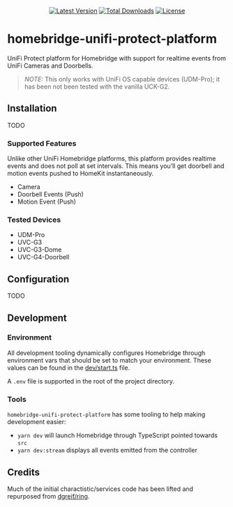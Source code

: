 <p align="center">
<a href="https://www.npmjs.com/package/homebridge-unifi-protect-platform"><img src="https://img.shields.io/npm/v/homebridge-unifi-protect-platform.svg" alt="Latest Version"></a>
<a href="https://www.npmjs.com/package/homebridge-unifi-protect-platform"><img src="https://img.shields.io/npm/dt/homebridge-unifi-protect-platform.svg" alt="Total Downloads"></a>
<a href="./LICENSE"><img src="https://img.shields.io/npm/l/homebridge-unifi-protect-platform.svg" alt="License"></a>
</p>

# homebridge-unifi-protect-platform

UniFi Protect platform for Homebridge with support for realtime events from UniFi Cameras and Doorbells.

> _NOTE:_ This only works with UniFi OS capable devices (UDM-Pro); it has been not been tested with the vanilla UCK-G2.

## Installation

TODO

### Supported Features

Unlike other UniFi Homebridge platforms, this platform provides realtime events and does not poll at set intervals. This means you’ll get doorbell and motion events pushed to HomeKit instantaneously.

- Camera
- Doorbell Events (Push)
- Motion Event (Push)

### Tested Devices

- UDM-Pro
- UVC-G3
- UVC-G3-Dome
- UVC-G4-Doorbell

## Configuration

TODO

## Development

### Environment

All development tooling dynamically configures Homebridge through environment vars that should be set to match your environment. These values can be found in the [dev/start.ts](./dev/start.ts) file.

A `.env` file is supported in the root of the project directory.

### Tools

`homebridge-unifi-protect-platform` has some tooling to help making development easier:

- `yarn dev` will launch Homebridge through TypeScript pointed towards `src`
- `yarn dev:stream` displays all events emitted from the controller

## Credits

Much of the initial charactistic/services code has been lifted and repurposed from [dgreif/ring](https://github.com/dgreif/ring).
